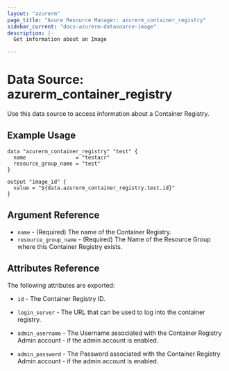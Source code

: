 ```yaml
---
layout: "azurerm"
page_title: "Azure Resource Manager: azurerm_container_registry"
sidebar_current: "docs-azurerm-datasource-image"
description: |-
  Get information about an Image

---
```


# Data Source: azurerm_container_registry

Use this data source to access information about a Container Registry.

## Example Usage

```hcl
data "azurerm_container_registry" "test" {
  name                = "testacr"
  resource_group_name = "test"
}

output "image_id" {
  value = "${data.azurerm_container_registry.test.id}"
}
```

## Argument Reference

* `name` - (Required) The name of the Container Registry.
* `resource_group_name` - (Required) The Name of the Resource Group where this Container Registry exists.

## Attributes Reference

The following attributes are exported:

* `id` - The Container Registry ID.

* `login_server` - The URL that can be used to log into the container registry.

* `admin_username` - The Username associated with the Container Registry Admin account - if the admin account is enabled.

* `admin_password` - The Password associated with the Container Registry Admin account - if the admin account is enabled.
